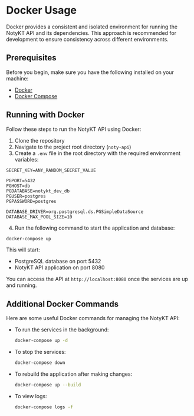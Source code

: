 # Docker Usage

Docker provides a consistent and isolated environment for running the NotyKT API and its dependencies. This approach is recommended for development to ensure consistency across different environments.

## Prerequisites

Before you begin, make sure you have the following installed on your machine:

- [Docker](https://www.docker.com/get-started)
- [Docker Compose](https://docs.docker.com/compose/install/)

## Running with Docker

Follow these steps to run the NotyKT API using Docker:

1. Clone the repository
2. Navigate to the project root directory (`noty-api`)
3. Create a `.env` file in the root directory with the required environment variables:

```
SECRET_KEY=ANY_RANDOM_SECRET_VALUE

PGPORT=5432
PGHOST=db
PGDATABASE=notykt_dev_db
PGUSER=postgres
PGPASSWORD=postgres

DATABASE_DRIVER=org.postgresql.ds.PGSimpleDataSource
DATABASE_MAX_POOL_SIZE=10
```

4. Run the following command to start the application and database:

```bash
docker-compose up
```

This will start:
- PostgreSQL database on port 5432
- NotyKT API application on port 8080

You can access the API at `http://localhost:8080` once the services are up and running.

## Additional Docker Commands

Here are some useful Docker commands for managing the NotyKT API:

- To run the services in the background:
  ```bash
  docker-compose up -d
  ```

- To stop the services:
  ```bash
  docker-compose down
  ```

- To rebuild the application after making changes:
  ```bash
  docker-compose up --build
  ```

- To view logs:
  ```bash
  docker-compose logs -f
  ```